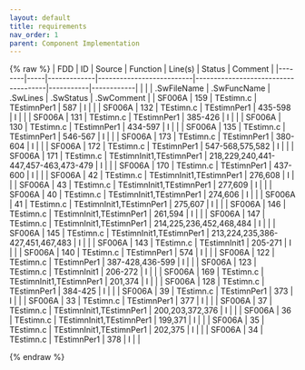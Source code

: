```yaml
---
layout: default
title: requirements
nav_order: 1
parent: Component Implementation
---
```

{% raw %}
| FDD    | ID  | Source      | Function                 | Line(s)                             | Status    | Comment    |
|--------|-----|-------------|--------------------------|-------------------------------------|-----------|------------|
|        |     | .SwFileName | .SwFuncName              | .SwLines                            | .SwStatus | .SwComment |
| SF006A | 159 | TEstimn.c   | TEstimnPer1              | 587                                 | I         |            |
| SF006A | 132 | TEstimn.c   | TEstimnPer1              | 435-598                             | I         |            |
| SF006A | 131 | TEstimn.c   | TEstimnPer1              | 385-426                             | I         |            |
| SF006A | 130 | TEstimn.c   | TEstimnPer1              | 434-597                             | I         |            |
| SF006A | 135 | TEstimn.c   | TEstimnPer1              | 546-567                             | I         |            |
| SF006A | 173 | TEstimn.c   | TEstimnPer1              | 380-604                             | I         |            |
| SF006A | 172 | TEstimn.c   | TEstimnPer1              | 547-568,575,582                     | I         |            |
| SF006A | 171 | TEstimn.c   | TEstimnInit1,TEstimnPer1 | 218,229,240,441-447,457-463,473-479 | I         |            |
| SF006A | 170 | TEstimn.c   | TEstimnPer1              | 437-600                             | I         |            |
| SF006A | 42  | TEstimn.c   | TEstimnInit1,TEstimnPer1 | 276,608                             | I         |            |
| SF006A | 43  | TEstimn.c   | TEstimnInit1,TEstimnPer1 | 277,609                             | I         |            |
| SF006A | 40  | TEstimn.c   | TEstimnInit1,TEstimnPer1 | 274,606                             | I         |            |
| SF006A | 41  | TEstimn.c   | TEstimnInit1,TEstimnPer1 | 275,607                             | I         |            |
| SF006A | 146 | TEstimn.c   | TEstimnInit1,TEstimnPer1 | 261,594                             | I         |            |
| SF006A | 147 | TEstimn.c   | TEstimnInit1,TEstimnPer1 | 214,225,236,452,468,484             | I         |            |
| SF006A | 145 | TEstimn.c   | TEstimnInit1,TEstimnPer1 | 213,224,235,386-427,451,467,483     | I         |            |
| SF006A | 143 | TEstimn.c   | TEstimnInit1             | 205-271                             | I         |            |
| SF006A | 140 | TEstimn.c   | TEstimnPer1              | 574                                 | I         |            |
| SF006A | 122 | TEstimn.c   | TEstimnPer1              | 387-428,436-599                     | I         |            |
| SF006A | 123 | TEstimn.c   | TEstimnInit1             | 206-272                             | I         |            |
| SF006A | 169 | TEstimn.c   | TEstimnInit1,TEstimnPer1 | 201,374                             | I         |            |
| SF006A | 128 | TEstimn.c   | TEstimnPer1              | 384-425                             | I         |            |
| SF006A | 39  | TEstimn.c   | TEstimnPer1              | 373                                 | I         |            |
| SF006A | 33  | TEstimn.c   | TEstimnPer1              | 377                                 | I         |            |
| SF006A | 37  | TEstimn.c   | TEstimnInit1,TEstimnPer1 | 200,203,372,376                     | I         |            |
| SF006A | 36  | TEstimn.c   | TEstimnInit1,TEstimnPer1 | 199,371                             | I         |            |
| SF006A | 35  | TEstimn.c   | TEstimnInit1,TEstimnPer1 | 202,375                             | I         |            |
| SF006A | 34  | TEstimn.c   | TEstimnPer1              | 378                                 | I         |            |

{% endraw %}